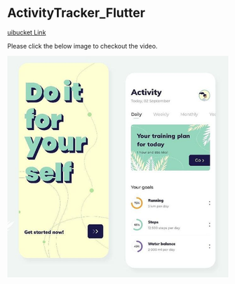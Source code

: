 # ActivityTracker_Flutter

[uibucket Link ](https://www.instagram.com/p/B-4hxEbgaiE/?utm_source=ig_web_copy_link)

Please click the below image to checkout the video.

[![](https://github.com/PradeepHGK/ActivityTracker_Flutter/blob/main/ActivityApp.png)](https://bitly.com/PradeepHGK)

